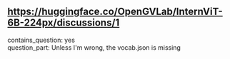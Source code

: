 ## https://huggingface.co/OpenGVLab/InternViT-6B-224px/discussions/1

contains_question: yes  
question_part: Unless I'm wrong, the vocab.json is missing